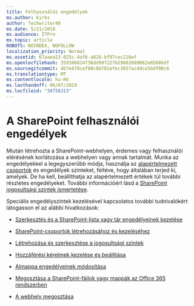```yaml
---
title: Felhasználói engedélyek
ms.author: kirks
author: Techwriter40
ms.date: 5/21/2018
ms.audience: ITPro
ms.topic: article
ROBOTS: NOINDEX, NOFOLLOW
localization_priority: Normal
ms.assetid: 67aaea23-025c-4af6-a826-bf97cec216ef
ms.openlocfilehash: 359386624f36dd997227b59802609862e05686df
ms.sourcegitcommit: 4b7e478ce700c0b781efec3857ac4dce5bdf00c6
ms.translationtype: MT
ms.contentlocale: hu-HU
ms.lasthandoff: 06/07/2019
ms.locfileid: "34758313"
---
```

# <a name="user-permissions-in-sharepoint"></a>A SharePoint felhasználói engedélyek

Miután létrehozta a SharePoint-webhelyen, érdemes vagy felhasználói elérésének korlátozása a webhelyen vagy annak tartalmát. Munka az engedélyekkel a legegyszerűbb módja, használja az [alapértelmezett csoportok](https://support.office.com/article/default-sharepoint-groups-13bb2b6b-dd8c-447e-b71b-0e4bb9efe1d3) és engedélyek szinteket, feltéve, hogy általában terjed ki, amelyek. De ha kell, beállíthatja az alapértelmezett értékek túl további részletes engedélyeket. További információért lásd a [SharePoint jogosultsági szintek ismertetése](https://docs.microsoft.com/sharepoint/understanding-permission-levels).

Speciális engedélyszintek kezelésével kapcsolatos további tudnivalókért látogasson el az alábbi hivatkozások:

- [Szerkesztés és a SharePoint-lista vagy tár engedélyeinek kezelése](https://support.office.com/article/customize-permissions-for-a-sharepoint-list-or-library-02d770f3-59eb-4910-a608-5f84cc297782)

- [SharePoint-csoportok létrehozásához és kezeléséhez](https://support.office.com/article/create-and-manage-sharepoint-groups-b1e3cd23-1a78-4264-9284-87fed7282048)

- [Létrehozása és szerkesztése a jogosultsági szintek](https://docs.microsoft.com/sharepoint/how-to-create-and-edit-permission-levels)

- [Hozzáférési kérelmek kezelése és beállítása](https://support.office.com/article/set-up-and-manage-access-requests-94b26e0b-2822-49d4-929a-8455698654b3)

- [Almappa engedélyeinek módosítása](https://support.office.com/article/change-the-permissions-on-a-subfolder-5427bd7c-f20a-4f75-8cf2-5359dd45a1a6)

- [Megosztása a SharePoint-fájlok vagy mappák az Office 365 rendszerben](https://support.office.com/article/share-sharepoint-files-or-folders-1fe37332-0f9a-4719-970e-d2578da4941c)

- [A webhely megosztása](https://support.office.com/article/share-a-site-958771a8-d041-4eb8-b51c-afea2eae3658)
